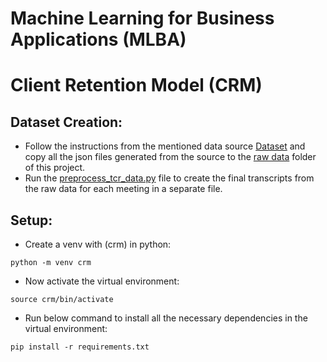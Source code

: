 # Machine Learning for Business Applications (MLBA)
# Client Retention Model (CRM) 

## Dataset Creation:
* Follow the instructions from the mentioned data source [Dataset](https://github.com/microsoft/topic_conversation/) and copy all the json files generated from the source to the [raw data](./data/source) folder of this project.
* Run the [preprocess_tcr_data.py](./preprocess_tcr_data.py) file to create the final transcripts from the raw data for each meeting in a separate file. 


## Setup:
* Create a venv with (crm) in python:
```
python -m venv crm
```
* Now activate the virtual environment:
```
source crm/bin/activate
```

* Run below command to install all the necessary dependencies in the virtual environment:
```
pip install -r requirements.txt
```


